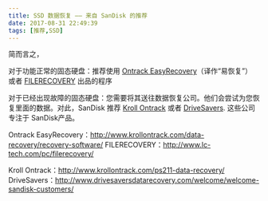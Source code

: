 ```yaml
---
title: SSD 数据恢复 —— 来自 SanDisk 的推荐
date: 2017-08-31 22:49:39
tags: [推荐,SSD]
---
```


简而言之，

对于功能正常的固态硬盘：推荐使用 [Ontrack EasyRecovery](http://www.krollontrack.com/data-recovery/recovery-software/)（译作“易恢复”） 或者 [FILERECOVERY](http://www.lc-tech.com/pc/filerecovery/) 出品的程序

对于已经出现故障的固态硬盘：您需要将其送往数据恢复公司。他们会尝试为您恢复里面的数据。对此，SanDisk 推荐 [Kroll Ontrack](http://www.krollontrack.com/ps211-data-recovery/) 或者 [DriveSavers](http://www.drivesaversdatarecovery.com/welcome/welcome-sandisk-customers/). 这些公司专注于 SanDisk产品。

Ontrack EasyRecovery：http://www.krollontrack.com/data-recovery/recovery-software/
FILERECOVERY：http://www.lc-tech.com/pc/filerecovery/

Kroll Ontrack：http://www.krollontrack.com/ps211-data-recovery/
DriveSavers：http://www.drivesaversdatarecovery.com/welcome/welcome-sandisk-customers/
